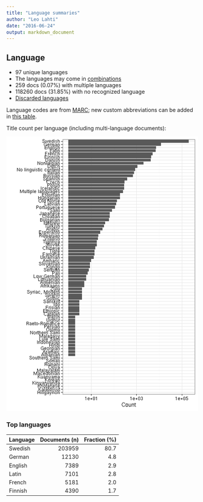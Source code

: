 ```yaml
---
title: "Language summaries"
author: "Leo Lahti"
date: "2016-06-24"
output: markdown_document
---
```


## Language

 * 97 unique languages
 * The languages may come in [combinations](output.tables/language_conversions.csv)
 * 259 docs (0.07%) with multiple languages
 * 118260 docs (31.85%) with no recognized language 
 * [Discarded languages](output.tables/language_discarded.csv)

Language codes are from [MARC](http://www.loc.gov/marc/languages/language_code.html); new custom abbreviations can be added in [this table](https://github.com/rOpenGov/bibliographica/blob/master/inst/extdata/language_abbreviations.csv).

Title count per language (including multi-language documents):

![plot of chunk summarylang](figure/summarylang-1.png)


### Top languages


|Language | Documents (n)| Fraction (%)|
|:--------|-------------:|------------:|
|Swedish  |        203959|         80.7|
|German   |         12130|          4.8|
|English  |          7389|          2.9|
|Latin    |          7101|          2.8|
|French   |          5181|          2.0|
|Finnish  |          4390|          1.7|

